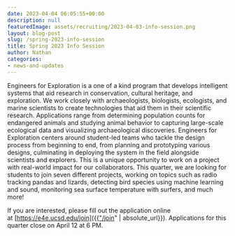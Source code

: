 ```yaml
---
date: 2023-04-04 06:05:55+00:00
description: null
featuredImage: assets/recruiting/2023-04-03-info-session.png
layout: blog-post
slug: /spring-2023-info-session
title: Spring 2023 Info Session
author: Nathan
categories:
- news-and-updates
---
```

Engineers for Exploration is a one of a kind program that develops intelligent systems that aid research in conservation, cultural heritage, and exploration. We work closely with archaeologists, biologists, ecologists, and marine scientists to create technologies that aid them in their scientific research. Applications range from determining population counts for endangered animals and studying animal behavior to capturing large-scale ecological data and visualizing archaeological discoveries. Engineers for Exploration centers around student-led teams who tackle the design process from beginning to end, from planning and prototyping various designs, culminating in deploying the system in the field alongside scientists and explorers. This is a unique opportunity to work on a project with real-world impact for our collaborators. This quarter, we are looking for students to join seven different projects, working on topics such as radio tracking pandas and lizards, detecting bird species using machine learning and sound, monitoring sea surface temperature with surfers, and much more!  
 
If you are interested, please fill out the application online at [https://e4e.ucsd.edu/join]({{"/join" | absolute_url}}). Applications for this quarter close on April 12 at 6 PM.
